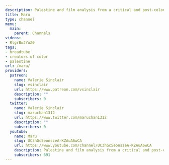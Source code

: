 ```yaml
---
description: Palestine and film analysis from a critical and post-colonial perspective.
title: Maru
type: channel
menu:
  main:
    parent: Channels
videos:
- RlgrBwJYuZ0
tags:
- breadtube
- creators of color
- palestine
url: /maru/
providers:
  patreon:
    name: Valerie Sinclair
    slug: vsinclair
    url: https://www.patreon.com/vsinclair
    description: ""
    subscribers: 0
  twitter:
    name: Valerie Sinclair
    slug: maruchan1312
    url: https://www.twitter.com/maruchan1312
    description: ""
    subscribers: 0
  youtube:
    name: Maru
    slug: UC3hGc5eonszeA-KZAuA6wCA
    url: https://www.youtube.com/channel/UC3hGc5eonszeA-KZAuA6wCA
    description: Palestine and film analysis from a critical and post-colonial perspective.
    subscribers: 691
---
```

